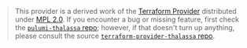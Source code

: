 > This provider is a derived work of the [Terraform Provider](https://github.com/thalassa-cloud/terraform-provider-thalassa)
> distributed under [MPL 2.0](https://www.mozilla.org/en-US/MPL/2.0/). If you encounter a bug or missing feature,
> first check the [`pulumi-thalassa` repo](https://github.com/sandervb2/pulumi-thalassa/issues); however, if that doesn't turn up anything,
> please consult the source [`terraform-provider-thalassa` repo](https://github.com/thalassa-cloud/terraform-provider-thalassa/issues).
